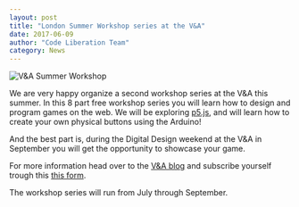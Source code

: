 ```yaml
---
layout: post
title: "London Summer Workshop series at the V&A"
date: 2017-06-09
author: "Code Liberation Team"
category: News
---
```


![V&A Summer Workshop](/img/blog/2017-news/06/V&A.jpg)

We are very happy organize a second workshop series at the V&A this summer. In this 8 part free workshop series you will learn how to design and program games on the web. We will be exploring [p5.js](https://p5js.org), and will learn how to create your own physical buttons using the Arduino!

And the best part is, during the Digital Design weekend at the V&A in September you will get the opportunity to showcase your game.

For more information head over to the [V&A blog](http://www.vam.ac.uk/blog/network/code-liberation-2) and subscribe yourself trough this [this form](https://goo.gl/forms/kzbQKTgfSphwG09F3).

The workshop series will run from July through September.
